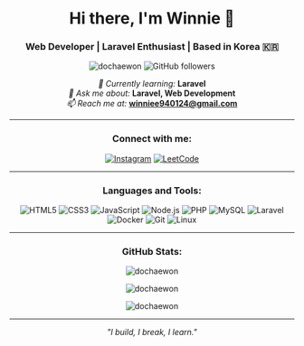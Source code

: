 <h1 align="center">Hi there, I'm Winnie 👋</h1>
<h3 align="center">Web Developer | Laravel Enthusiast | Based in Korea 🇰🇷</h3>

<p align="center">
  <img src="https://komarev.com/ghpvc/?username=dochaewon&label=Profile%20views&color=brightgreen&style=flat-square" alt="dochaewon" />
  <img alt="GitHub followers" src="https://img.shields.io/github/followers/dochaewon?style=social" />
</p>

<p align="center">
  <em>🌱 Currently learning:</em> <strong>Laravel</strong><br>
  <em>💬 Ask me about:</em> <strong>Laravel, Web Development</strong><br>
  <em>📫 Reach me at:</em> <strong><a href="mailto:winniee940124@gmail.com">winniee940124@gmail.com</a></strong>
</p>

---

<h3 align="center">Connect with me:</h3>
<p align="center">
  <a href="https://instagram.com/chaewon_do_winnie" target="blank"><img src="https://img.shields.io/badge/Instagram-%23E4405F.svg?&style=for-the-badge&logo=instagram&logoColor=white" alt="Instagram"></a>
  <a href="https://www.leetcode.com/winniedo" target="blank"><img src="https://img.shields.io/badge/LeetCode-%23FFA116.svg?&style=for-the-badge&logo=leetcode&logoColor=white" alt="LeetCode"></a>
</p>

---

<h3 align="center">Languages and Tools:</h3>
<p align="center">
  <img src="https://img.shields.io/badge/HTML5-%23E34F26.svg?&style=for-the-badge&logo=html5&logoColor=white" alt="HTML5"/>
  <img src="https://img.shields.io/badge/CSS3-%231572B6.svg?&style=for-the-badge&logo=css3&logoColor=white" alt="CSS3"/>
  <img src="https://img.shields.io/badge/JavaScript-%23F7DF1E.svg?&style=for-the-badge&logo=javascript&logoColor=black" alt="JavaScript"/>
  <img src="https://img.shields.io/badge/Node.js-%23339933.svg?&style=for-the-badge&logo=node-dot-js&logoColor=white" alt="Node.js"/>
  <img src="https://img.shields.io/badge/PHP-%23777BB4.svg?&style=for-the-badge&logo=php&logoColor=white" alt="PHP"/>
  <img src="https://img.shields.io/badge/MySQL-%234479A1.svg?&style=for-the-badge&logo=mysql&logoColor=white" alt="MySQL"/>
  <img src="https://img.shields.io/badge/Laravel-%23FF2D20.svg?&style=for-the-badge&logo=laravel&logoColor=white" alt="Laravel"/>
  <img src="https://img.shields.io/badge/Docker-%232496ED.svg?&style=for-the-badge&logo=docker&logoColor=white" alt="Docker"/>
  <img src="https://img.shields.io/badge/Git-%23F05033.svg?&style=for-the-badge&logo=git&logoColor=white" alt="Git"/>
  <img src="https://img.shields.io/badge/Linux-%23FCC624.svg?&style=for-the-badge&logo=linux&logoColor=black" alt="Linux"/>
</p>

---

<h3 align="center">GitHub Stats:</h3>
<p align="center">
  <img src="https://github-readme-stats.vercel.app/api/top-langs?username=dochaewon&show_icons=true&locale=en&layout=compact&theme=radical" alt="dochaewon" />
</p>

<p align="center">
  <img src="https://github-readme-stats.vercel.app/api?username=dochaewon&show_icons=true&locale=en&theme=radical" alt="dochaewon" />
</p>

<p align="center">
  <img src="https://github-readme-streak-stats.herokuapp.com/?user=dochaewon&theme=radical" alt="dochaewon" />
</p>

---

<p align="center">
  <i>"I build, I break, I learn."</i>
</p>
